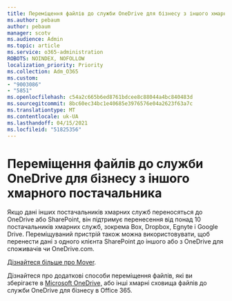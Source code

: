 ```yaml
---
title: Переміщення файлів до служби OneDrive для бізнесу з іншого хмарного постачальника
ms.author: pebaum
author: pebaum
manager: scotv
ms.audience: Admin
ms.topic: article
ms.service: o365-administration
ROBOTS: NOINDEX, NOFOLLOW
localization_priority: Priority
ms.collection: Adm_O365
ms.custom:
- "9003086"
- "5851"
ms.openlocfilehash: c54a2c665b6ed8761bdcee8c88044a4bc840483d
ms.sourcegitcommit: 8bc60ec34bc1e40685e3976576e04a2623f63a7c
ms.translationtype: MT
ms.contentlocale: uk-UA
ms.lasthandoff: 04/15/2021
ms.locfileid: "51825356"
---
```

# <a name="move-files-into-onedrive-for-business-from-another-cloud-provider"></a>Переміщення файлів до служби OneDrive для бізнесу з іншого хмарного постачальника

Якщо дані інших постачальників хмарних служб переносяться до [](https://go.microsoft.com/fwlink/?linkid=2132453) OneDrive або SharePoint, він підтримує перенесення від понад 10 постачальників хмарних служб, зокрема Box, Dropbox, Egnyte і Google Drive. Переміщуваний пристрій також можна використовувати, щоб перенести дані з одного клієнта SharePoint до іншого або з OneDrive для споживачів чи OneDrive.com.

[Дізнайтеся більше про Mover](https://go.microsoft.com/fwlink/?linkid=2132453).

Дізнайтеся про додаткові способи переміщення файлів, які ви зберігаєте в [Microsoft OneDrive,](https://support.microsoft.com/office/7fb28cad-7e25-451f-8b4b-2d1a71e5c0e9) або інші хмарні сховища файлів до служби OneDrive для бізнесу в Office 365.
